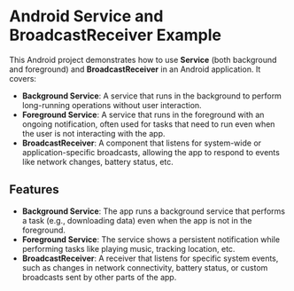 # Android Service and BroadcastReceiver Example

This Android project demonstrates how to use **Service** (both background and foreground) and **BroadcastReceiver** in an Android application. It covers:

- **Background Service**: A service that runs in the background to perform long-running operations without user interaction.
- **Foreground Service**: A service that runs in the foreground with an ongoing notification, often used for tasks that need to run even when the user is not interacting with the app.
- **BroadcastReceiver**: A component that listens for system-wide or application-specific broadcasts, allowing the app to respond to events like network changes, battery status, etc.

## Features

- **Background Service**: The app runs a background service that performs a task (e.g., downloading data) even when the app is not in the foreground.
- **Foreground Service**: The service shows a persistent notification while performing tasks like playing music, tracking location, etc.
- **BroadcastReceiver**: A receiver that listens for specific system events, such as changes in network connectivity, battery status, or custom broadcasts sent by other parts of the app.
